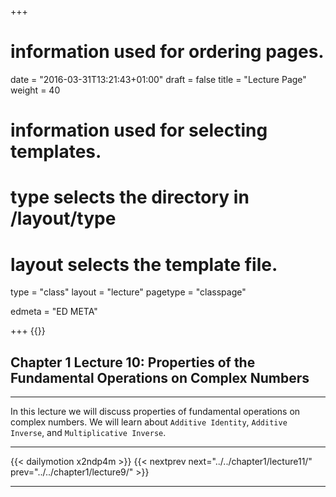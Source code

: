 +++
# information used for ordering pages.
date = "2016-03-31T13:21:43+01:00"
draft = false
title = "Lecture Page"
weight = 40

# information used for selecting templates.
# type selects the directory in /layout/type
# layout selects the template file.

type   = "class"
layout = "lecture"
pagetype = "classpage"





edmeta = "ED META"

+++
{{<credits ori="Maktab.pk" lec="Adil Mahmood" des="Qazi Rashid">}}
## Chapter 1 Lecture 10: Properties of the Fundamental Operations on Complex Numbers
<hr>
<p class="lead">
In this lecture we will discuss properties of fundamental operations on complex numbers.
We will learn about <code>Additive Identity</code>, <code>Additive Inverse</code>, and <code>Multiplicative Inverse</code>.
<p>
<hr>
{{< dailymotion x2ndp4m >}}
{{< nextprev next="../../chapter1/lecture11/"     prev="../../chapter1/lecture9/"  >}}
<hr>
